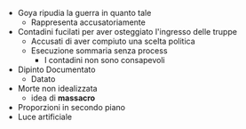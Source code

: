 - Goya ripudia la guerra in quanto tale
	- Rappresenta accusatoriamente
- Contadini fucilati per aver osteggiato l'ingresso delle truppe
	- Accusati di aver compiuto una scelta politica
	- Esecuzione sommaria senza process
		- I contadini non sono consapevoli
- Dipinto Documentato
	- Datato
- Morte non idealizzata
	- idea di **massacro**
- Proporzioni in secondo piano
- Luce artificiale